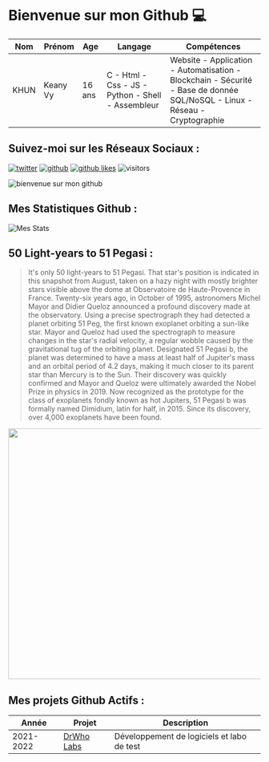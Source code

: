 # Bienvenue sur mon Github 💻
| Nom | Prénom | Age | Langage | Compétences |
|---  |---     |---  |---      |---
| KHUN | Keany Vy | 16 ans | C - Html - Css - JS - Python - Shell - Assembleur | Website - Application - Automatisation - Blockchain - Sécurité - Base de donnée SQL/NoSQL - Linux - Réseau - Cryptographie |

## Suivez-moi sur les Réseaux Sociaux :
[![twitter](https://img.shields.io/twitter/follow/thisiskeanyvy?style=social)](https://twitter.com/thisiskeanyvy)
[![github](https://img.shields.io/github/followers/thisiskeanyvy?style=social)](https://github.com/thisiskeanyvy?tab=followers)
[![github likes](https://img.shields.io/github/stars/thisiskeanyvy?style=social)](https://github.com/thisiskeanyvy)
![visitors](https://visitor-badge.glitch.me/badge?page_id=page.id=thisiskeanyvy.thisiskeanyvy)

![bienvenue sur mon github](https://thisiskeanyvy-hosting.pages.dev/banner.gif)

## Mes Statistiques Github :
![Mes Stats](https://github-readme-stats.vercel.app/api?username=thisiskeanyvy&show_icons=true&theme=radical)

## 50 Light-years to 51 Pegasi :

> It's only 50 light-years to 51 Pegasi. That star's position is indicated in this snapshot from August, taken on a hazy night with mostly brighter stars visible above the dome at Observatoire de Haute-Provence in France. Twenty-six years ago, in October of 1995, astronomers Michel Mayor and Didier Queloz announced a profound discovery made at the observatory. Using a precise spectrograph they had detected a planet orbiting 51 Peg, the first known exoplanet orbiting a sun-like star. Mayor and Queloz had used the spectrograph to measure changes in the star's radial velocity, a regular wobble caused by the gravitational tug of the orbiting planet. Designated 51 Pegasi b, the planet was determined to have a mass at least half of Jupiter's mass and an orbital period of 4.2 days, making it much closer to its parent star than Mercury is to the Sun. Their discovery was quickly confirmed and Mayor and Queloz were ultimately awarded the Nobel Prize in physics in 2019. Now recognized as the prototype for the class of exoplanets fondly known as hot Jupiters, 51 Pegasi b was formally named Dimidium, latin for half, in 2015. Since its discovery, over 4,000 exoplanets have been found.

<img src='https://apod.nasa.gov/apod/image/2110/peg51_desmars_ex1024.jpg' width="800" height="500"/>

## Mes projets Github Actifs :
| Année | Projet | Description |
|---   |---     |---          |
| 2021-2022 | [DrWho Labs](https://github.com/drwholabs) | Développement de logiciels et labo de test |
